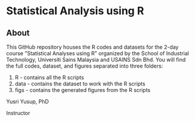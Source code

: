 # Statistical Analysis using R

## About

This GitHub repository houses the R codes and datasets for the 2-day course "Statistical Analyses using R" organized by the School of Industrial Technology, Universiti Sains Malaysia and USAINS Sdn Bhd. You will find the full codes, dataset, and figures separated into three folders:

1. R - contains all the R scripts
2. data - contains the dataset to work with the R scripts
3. figs - contains the generated figures from the R scripts

Yusri Yusup, PhD

Instructor
